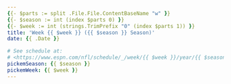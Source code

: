 ```yaml
---
{{- $parts := split .File.File.ContentBaseName "w" }}
{{- $season := int (index $parts 0) }}
{{- $week := int (strings.TrimPrefix "0" (index $parts 1)) }}
title: 'Week {{ $week }} ({{ $season }} Season)'
date: {{ .Date }}

# See schedule at:
# <https://www.espn.com/nfl/schedule/_/week/{{ $week }}/year/{{ $season }}/>
pickemSeason: {{ $season }}
pickemWeek: {{ $week }}
---
```

